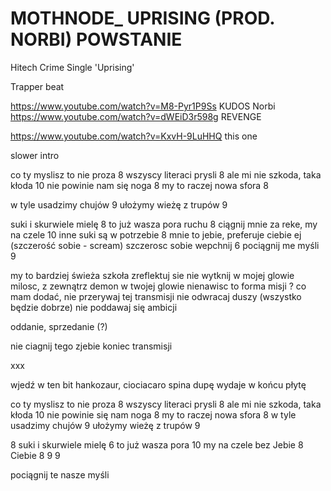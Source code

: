 # MOTHNODE_ UPRISING (PROD. NORBI) POWSTANIE
Hitech Crime Single 'Uprising'

Trapper beat

https://www.youtube.com/watch?v=M8-Pyr1P9Ss KUDOS
Norbi
https://www.youtube.com/watch?v=dWEiD3r598g REVENGE

https://www.youtube.com/watch?v=KxvH-9LuHHQ this one

slower intro

co ty myslisz to nie proza 8
wszyscy literaci prysli 8
ale mi nie szkoda, taka kłoda 10
nie powinie nam się noga 8
my to raczej nowa sfora 8

w tyle usadzimy chujów 9
ułożymy wieżę z trupów 9

suki i skurwiele mielę 8
to już wasza pora ruchu 8
ciągnij mnie za reke, my na czele 10
inne suki są w potrzebie 8
mnie to jebie, preferuje ciebie ej
(szczerość sobie - scream)
szczerosc sobie wepchnij 6
pociągnij me myśli 9

my to bardziej świeża szkoła
zreflektuj sie nie wytknij
w mojej glowie milosc, z zewnątrz demon
w twojej glowie nienawisc to forma misji
?
co mam dodać, nie przerywaj tej transmisji
nie odwracaj duszy (wszystko będzie dobrze)
nie poddawaj się ambicji


oddanie, sprzedanie (?)


nie ciagnij tego zjebie
koniec transmisji


xxx




wjedź w ten bit hankozaur,
ciociacaro spina dupę 
wydaje w końcu płytę


co ty myslisz to nie proza 8
wszyscy literaci prysli 8
ale mi nie szkoda, taka kłoda 10
nie powinie się nam noga 8
my to raczej nowa sfora 8
w tyle usadzimy chujów 9
ułożymy wieżę z trupów 9

8 suki i skurwiele mielę 
6 to już wasza pora
10 my na czele bez 
Jebie 8
Ciebie 8
9
9


pociągnij te nasze myśli

